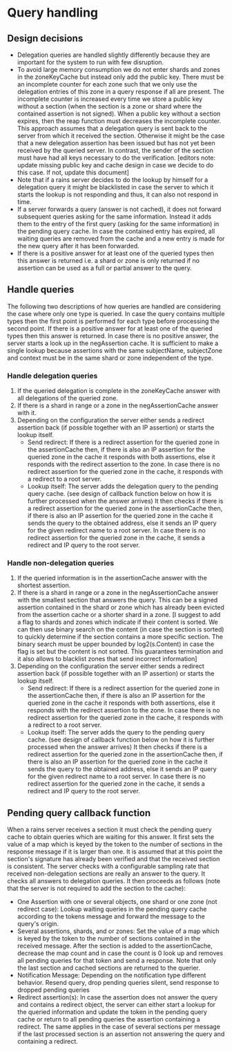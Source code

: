 # Query handling

## Design decisions
- Delegation queries are handled slightly differently because they are important for the system to
  run with few disruption.
- To avoid large memory consumption we do not enter shards and zones in the zoneKeyCache but instead
  only add the public key. There must be an incomplete counter for each zone such that we only use
  the delegation entries of this zone in a query response if all are present. The incomplete counter
  is increased every time we store a public key without a section (when the section is a zone or
  shard where the contained assertion is not signed). When a public key without a section expires,
  then the reap function must decreases the incomplete counter. This approach assumes that a
  delegation query is sent back to the server from which it received the section. Otherwise it might
  be the case that a new delegation assertion has been issued but has not yet been received by the
  queried server. In contrast, the sender of the section must have had all keys necessary to do the
  verification. [editors note: update missing public key and cache design in case we decide to do
  this case. If not, update this document]
- Note that if a rains server decides to do the lookup by himself for a delegation query it might be
  blacklisted in case the server to which it starts the lookup is not responding and thus, it can
  also not respond in time.
- If a server forwards a query (answer is not cached), it does not forward subsequent queries asking
  for the same information. Instead it adds them to the entry of the first query (asking for the
  same information) in the pending query cache. In case the contained entry has expired, all waiting
  queries are removed from the cache and a new entry is made for the new query after it has been
  forwarded.
- If there is a positive answer for at least one of the queried types then this answer is returned
  i.e. a shard or zone is only returned if no assertion can be used as a full or partial answer to
  the query.

## Handle queries
The following two descriptions of how queries are handled are considering the case where only one
type is queried. In case the query contains multiple types then the first point is performed for
each type before processing the second point. If there is a positive answer for at least one of the
queried types then this answer is returned. In case there is no positive answer, the server starts a
look up in the negAssertion cache. It is sufficient to make a single lookup because assertions with
the same subjectName, subjectZone and context must be in the same shard or zone independent of the
type.

### Handle delegation queries
1. If the queried delegation is complete in the zoneKeyCache answer with all delegations of the
   queried zone.
2. If there is a shard in range or a zone in the negAssertionCache answer with it.
3. Depending on the configuration the server either sends a redirect assertion back (if possible
   together with an IP assertion) or starts the lookup itself.
   - Send redirect: If there is a redirect assertion for the queried zone in the assertionCache
     then, if there is also an IP assertion for the queried zone in the cache it responds with both
     assertions, else it responds with the redirect assertion to the zone. In case there is no
     redirect assertion for the queried zone in the cache, it responds with a redirect to a root
     server.
   - Lookup itself: The server adds the delegation query to the pending query cache. (see design of
     callback function below on how it is further processed when the answer arrives) It then checks
     if there is a redirect assertion for the queried zone in the assertionCache then, if there is
     also an IP assertion for the queried zone in the cache it sends the query to the obtained
     address, else it sends an IP query for the given redirect name to a root server. In case there
     is no redirect assertion for the queried zone in the cache, it sends a redirect and IP query to
     the root server.

### Handle non-delegation queries
1. If the queried information is in the assertionCache answer with the shortest assertion.
2. If there is a shard in range or a zone in the negAssertionCache answer with the smallest section
   that answers the query. This can be a signed assertion contained in the shard or zone which has
   already been evicted from the assertion cache or a shorter shard in a zone. [I suggest to add a
   flag to shards and zones which indicate if their content is sorted. We can then use binary search
   on the content (in case the section is sorted) to quickly determine if the section contains a
   more specific section. The binary search must be upper bounded by log2(s.Content) in case the
   flag is set but the content is not sorted. This guarantees termination and it also allows to
   blacklist zones that send incorrect information]
3. Depending on the configuration the server either sends a redirect assertion back (if possible
   together with an IP assertion) or starts the lookup itself.
   - Send redirect: If there is a redirect assertion for the queried zone in the assertionCache
     then, if there is also an IP assertion for the queried zone in the cache it responds with both
     assertions, else it responds with the redirect assertion to the zone. In case there is no
     redirect assertion for the queried zone in the cache, it responds with a redirect to a root
     server.
   - Lookup itself: The server adds the query to the pending query cache. (see design of callback
     function below on how it is further processed when the answer arrives) It then checks if there
     is a redirect assertion for the queried zone in the assertionCache then, if there is also an IP
     assertion for the queried zone in the cache it sends the query to the obtained address, else it
     sends an IP query for the given redirect name to a root server. In case there is no redirect
     assertion for the queried zone in the cache, it sends a redirect and IP query to the root
     server.

## Pending query callback function
When a rains server receives a section it must check the pending query cache to obtain queries which
are waiting for this answer. It first sets the value of a map which is keyed by the token to the
number of sections in the response message if it is larger than one. It is assumed that at this
point the section's signature has already been verified and that the received section is consistent.
The server checks with a configurable sampling rate that received non-delegation sections are really
an answer to the query. It checks all answers to delegation queries. It then proceeds as follows
(note that the server is not required to add the section to the cache):
- One Assertion with one or several objects, one shard or one zone (not redirect case):
  Lookup waiting queries in the pending query cache according to the tokens message and forward the
  message to the query's origin.
- Several assertions, shards, and or zones: Set the value of a map which is keyed by the token to
  the number of sections contained in the received message. After the section is added to the
  assertionCache, decrease the map count and in case the count is 0 look up and removes all pending
  queries for that token and send a response. Note that only the last section and cached sections
  are returned to the querier.
- Notification Message:
  Depending on the notification type different behavior. Resend query, drop pending queries silent,
  send response to dropped pending queries
- Redirect assertion(s): In case the assertion does not answer the query and contains a redirect
  object, the server can either start a lookup for the queried information and update the token
  in the pending query cache or return to all pending queries the assertion containing a redirect.
  The same applies in the case of several sections per message if the last processed section is an
  assertion not answering the query and containing a redirect.

